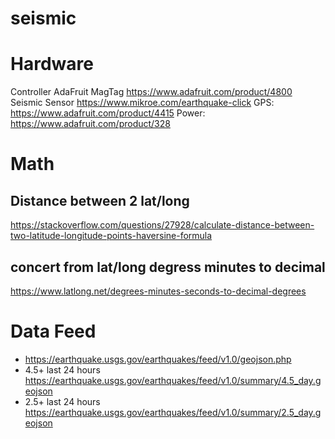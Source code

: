 # seismic

# Hardware
Controller AdaFruit MagTag https://www.adafruit.com/product/4800
Seismic Sensor https://www.mikroe.com/earthquake-click
GPS: https://www.adafruit.com/product/4415
Power: https://www.adafruit.com/product/328


# Math
## Distance between 2 lat/long
https://stackoverflow.com/questions/27928/calculate-distance-between-two-latitude-longitude-points-haversine-formula

## concert from lat/long degress minutes to decimal
https://www.latlong.net/degrees-minutes-seconds-to-decimal-degrees

# Data Feed
* https://earthquake.usgs.gov/earthquakes/feed/v1.0/geojson.php
* 4.5+ last 24 hours https://earthquake.usgs.gov/earthquakes/feed/v1.0/summary/4.5_day.geojson
* 2.5+ last 24 hours https://earthquake.usgs.gov/earthquakes/feed/v1.0/summary/2.5_day.geojson

